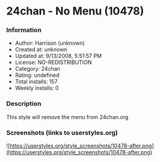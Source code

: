 # 24chan - No Menu (10478)

### Information
- Author: Harrison (unknown)
- Created at: unknown
- Updated at: 9/13/2008, 5:51:57 PM
- License: NO-REDISTRIBUTION
- Category: 24chan
- Rating: undefined
- Total installs: 157
- Weekly installs: 0


### Description
This style will remove the menu from 24chan.org


### Screenshots (links to userstyles.org)
![https://userstyles.org/style_screenshots/10478-after.png](https://userstyles.org/style_screenshots/10478-after.png)



